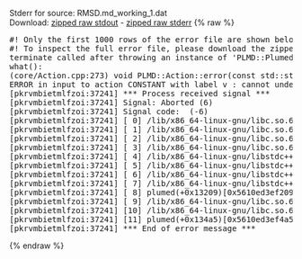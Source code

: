 Stderr for source:  RMSD.md_working_1.dat   
Download: [zipped raw stdout](RMSD.md_working_1.dat.plumed.stdout.txt.zip) - [zipped raw stderr](RMSD.md_working_1.dat.plumed.stderr.txt.zip) 
{% raw %}
<pre>
#! Only the first 1000 rows of the error file are shown below
#! To inspect the full error file, please download the zipped raw stderr file above
terminate called after throwing an instance of 'PLMD::Plumed::ExceptionError'
what():
(core/Action.cpp:273) void PLMD::Action::error(const std::string&) const
ERROR in input to action CONSTANT with label v : cannot understand the following words from the input line : NCOLS=12, NROWS=2
[pkrvmbietmlfzoi:37241] *** Process received signal ***
[pkrvmbietmlfzoi:37241] Signal: Aborted (6)
[pkrvmbietmlfzoi:37241] Signal code:  (-6)
[pkrvmbietmlfzoi:37241] [ 0] /lib/x86_64-linux-gnu/libc.so.6(+0x45330)[0x7f3a56e45330]
[pkrvmbietmlfzoi:37241] [ 1] /lib/x86_64-linux-gnu/libc.so.6(pthread_kill+0x11c)[0x7f3a56e9eb2c]
[pkrvmbietmlfzoi:37241] [ 2] /lib/x86_64-linux-gnu/libc.so.6(gsignal+0x1e)[0x7f3a56e4527e]
[pkrvmbietmlfzoi:37241] [ 3] /lib/x86_64-linux-gnu/libc.so.6(abort+0xdf)[0x7f3a56e288ff]
[pkrvmbietmlfzoi:37241] [ 4] /lib/x86_64-linux-gnu/libstdc++.so.6(+0xa5ff5)[0x7f3a572a5ff5]
[pkrvmbietmlfzoi:37241] [ 5] /lib/x86_64-linux-gnu/libstdc++.so.6(+0xbb0da)[0x7f3a572bb0da]
[pkrvmbietmlfzoi:37241] [ 6] /lib/x86_64-linux-gnu/libstdc++.so.6(_ZSt10unexpectedv+0x0)[0x7f3a572a5a55]
[pkrvmbietmlfzoi:37241] [ 7] /lib/x86_64-linux-gnu/libstdc++.so.6(+0xa5a6f)[0x7f3a572a5a6f]
[pkrvmbietmlfzoi:37241] [ 8] plumed(+0x13209)[0x5610ed3ef209]
[pkrvmbietmlfzoi:37241] [ 9] /lib/x86_64-linux-gnu/libc.so.6(+0x2a1ca)[0x7f3a56e2a1ca]
[pkrvmbietmlfzoi:37241] [10] /lib/x86_64-linux-gnu/libc.so.6(__libc_start_main+0x8b)[0x7f3a56e2a28b]
[pkrvmbietmlfzoi:37241] [11] plumed(+0x134a5)[0x5610ed3ef4a5]
[pkrvmbietmlfzoi:37241] *** End of error message ***
</pre>
{% endraw %}
